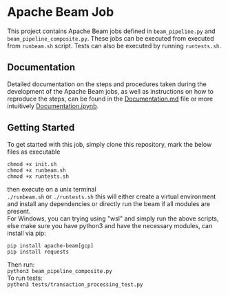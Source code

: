 # Apache Beam Job

This project contains Apache Beam jobs defined in `beam_pipeline.py` and `beam_pipeline_composite.py`. 
These jobs can be executed from executed from `runbeam.sh` script.
Tests can also be executed by running `runtests.sh`.

## Documentation

Detailed documentation on the steps and procedures taken during the development of the Apache Beam jobs, as well as instructions on 
how to reproduce the steps, can be found in the [Documentation.md](docs/Documentation.md) file or more 
intuitively [Documentation.ipynb](docs/Documentation.ipynb).

## Getting Started

To get started with this job, simply clone this repository, mark the below files as executable  
```
chmod +x init.sh
chmod +x runbeam.sh
chmod +x runtests.sh
```
then execute on a unix terminal  
`./runbeam.sh` or `./runtests.sh` this will either create a virtual environment and install any dependencies 
or directly run the beam if all modules are present.  
For Windows, you can trying using "wsl" and simply run the above scripts, else make sure you have python3 and have the necessary modules, can install via pip:  
```
pip install apache-beam[gcp]
pip install requests 
```
Then run:  
`python3 beam_pipeline_composite.py`  
To run tests:  
`python3 tests/transaction_processing_test.py`
